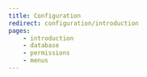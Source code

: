 ```yaml
---
title: Configuration
redirect: configuration/introduction
pages:
    - introduction
    - database
    - permissions
    - menus
---
```


